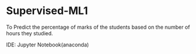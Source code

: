 # Supervised-ML1
To Predict the percentage of marks of the students based on the number of hours they studied.

 IDE: Jupyter Notebook(anaconda)
